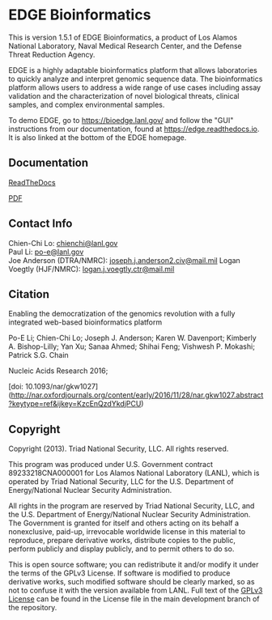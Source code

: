 # EDGE Bioinformatics

This is version 1.5.1 of EDGE Bioinformatics, a product of Los Alamos National Laboratory, Naval Medical Research Center, and the Defense Threat Reduction Agency.

EDGE is a highly adaptable bioinformatics platform that allows laboratories to quickly analyze and interpret genomic sequence data. The bioinformatics platform allows users to address a wide range of use cases including assay validation and the characterization of novel biological threats, clinical samples, and complex environmental samples.

To demo EDGE, go to https://bioedge.lanl.gov/ and follow the "GUI" instructions from our documentation, found at https://edge.readthedocs.io. It is also linked at the bottom of the EDGE homepage.

## Documentation

[ReadTheDocs](http://edge.readthedocs.io)

[PDF](https://media.readthedocs.org/pdf/edge/v1.5/edge.pdf)

## Contact Info
Chien-Chi Lo: <chienchi@lanl.gov>  
Paul Li: <po-e@lanl.gov>  
Joe Anderson (DTRA/NMRC): <joseph.j.anderson2.civ@mail.mil>
Logan Voegtly (HJF/NMRC): <logan.j.voegtly.ctr@mail.mil>

## Citation

Enabling the democratization of the genomics revolution with a fully integrated web-based bioinformatics platform 

Po-E Li; Chien-Chi Lo; Joseph J. Anderson; Karen W. Davenport; Kimberly A. Bishop-Lilly; Yan Xu; Sanaa Ahmed; Shihai Feng; Vishwesh P. Mokashi; Patrick S.G. Chain

Nucleic Acids Research 2016;

[doi: 10.1093/nar/gkw1027] (http://nar.oxfordjournals.org/content/early/2016/11/28/nar.gkw1027.abstract?keytype=ref&ijkey=KzcEnQzdYkdjPCU)

## Copyright

Copyright (2013).  Triad National Security, LLC. All rights reserved.
 
This program was produced under U.S. Government contract 89233218CNA000001 for Los Alamos National 
Laboratory (LANL), which is operated by Triad National Security, LLC for the U.S. Department of Energy/National 
Nuclear Security Administration.
 
All rights in the program are reserved by Triad National Security, LLC, and the U.S. Department of Energy/National 
Nuclear Security Administration. The Government is granted for itself and others acting on its behalf a nonexclusive, 
paid-up, irrevocable worldwide license in this material to reproduce, prepare derivative works, distribute copies to 
the public, perform publicly and display publicly, and to permit others to do so.

This is open source software; you can redistribute it and/or modify it under the terms of the GPLv3 License. If software 
is modified to produce derivative works, such modified software should be clearly marked, so as not to confuse it with 
the version available from LANL. Full text of the [GPLv3 License](https://github.com/losalamos/edge/blob/master/LICENSE) can be found in the License file in the main development 
branch of the repository.
